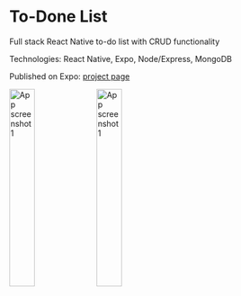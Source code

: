 # To-Done List

Full stack React Native to-do list with CRUD functionality

Technologies: React Native, Expo, Node/Express, MongoDB

Published on Expo: [project page](https://expo.io/@kmcandersen/projects/todone-list)

<p float="left">
<img src="https://kristenandersen.online/assets/screenshots/rn-todo-screen-orig.jpg" alt="App screenshot 1" height="30%" width="30%"/>
<img src="https://kristenandersen.online/assets/screenshots/rn-todo-screen-update.jpg" alt="App screenshot 1" height="30%" width="30%"/>
</p>
